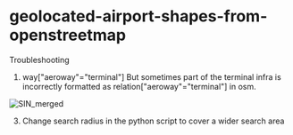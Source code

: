 # geolocated-airport-shapes-from-openstreetmap



Troubleshooting

1. way["aeroway"="terminal"]
But sometimes part of the terminal infra is incorrectly formatted as 
relation["aeroway"="terminal"]
in osm.

![SIN_merged](https://github.com/MrAirspace/geolocated-airport-shapes-from-openstreetmap/assets/144953682/9839c440-1a87-4c0b-ac81-b7d95f56af14)



3. Change search radius in the python script to cover a wider search area
